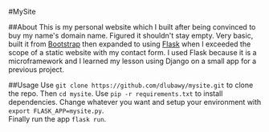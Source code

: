#MySite

##About
This is my personal website which I built after being convinced to buy my 
name's domain name. Figured it shouldn't stay empty. Very basic, built it from 
[Bootstrap](http://getbootstrap.com/) then expanded to using 
[Flask](http://flask.pocoo.org/) when I exceeded the scope of a static website 
with my contact form. I used Flask because it is a microframework and I learned 
my lesson using Django on a small app for a previous project.

##Usage
Use `git clone https://github.com/dlubawy/mysite.git` to clone the repo.  Then 
`cd mysite`. Use `pip -r requirements.txt` to install dependencies. Change 
whatever you want and setup your environment with `export FLASK_APP=mysite.py`.  
Finally run the app `flask run`.
